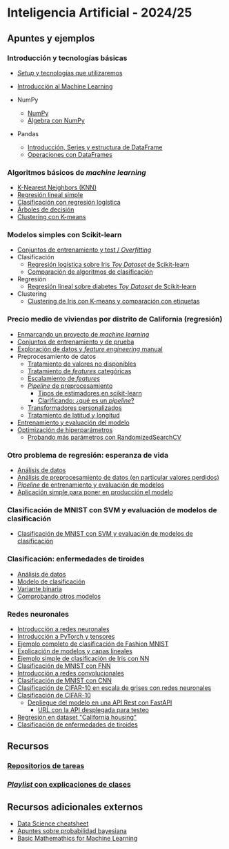 # Inteligencia Artificial - 2024/25

## Apuntes y ejemplos

### Introducción y tecnologías básicas

- [*Setup* y tecnologías que utilizaremos](./setup/setup.md)
- [Introducción al Machine Learning](./intro/intro-ml.md)

- NumPy
  - [NumPy](./numpy/numpy1.ipynb)
  - [Álgebra con NumPy](./numpy/numpy2_algebra.ipynb)

- Pandas
  - [Introducción, Series y estructura de DataFrame](./pandas/pandas1.ipynb)
  - [Operaciones con DataFrames](./pandas/pandas_dataframe_op.ipynb)

### Algoritmos básicos de *machine learning*

- [K-Nearest Neighbors (KNN)](./algoritmos/knn.md)
- [Regresión lineal simple](./algoritmos/regresion_lineal_simple.ipynb)
- [Clasificación con regresión logística](./algoritmos/regresion_logistica.ipynb)
- [Árboles de decisión](./algoritmos/decision_tree.ipynb)
- [Clustering con K-means](./algoritmos/kmeans.ipynb)
  

### Modelos simples con Scikit-learn

- [Conjuntos de entrenamiento y test / *Overfitting*](./algoritmos/regresion_overfitting.ipynb)
- Clasificación
  - [Regresión logística sobre Iris *Toy Dataset* de Scikit-learn](./sklearn/iris_logistic.ipynb)
  - [Comparación de algoritmos de clasificación](./sklearn/iris_comparison_cv.py)
- Regresión
  - [Regresión lineal sobre diabetes *Toy Dataset* de Scikit-learn](./sklearn/diabetes_regression.ipynb)
- Clustering
  - [Clustering de Iris con K-means y comparación con etiquetas](./sklearn/iris_clustering.ipynb)
      
### Precio medio de viviendas por distrito de California (regresión)

- [Enmarcando un proyecto de *machine learning*](./end2end/e2e010_framing.ipynb)
- [Conjuntos de entrenamiento y de prueba](./end2end/e2e020_train_test.ipynb)
- [Exploración de datos y *feature engineering* manual](./end2end/e2e030_eda.ipynb)
- Preprocesamiento de datos
  - [Tratamiento de valores no disponibles](./end2end/e2e041_missing.ipynb)
  - [Tratamiento de *features* categóricas](./end2end/e2e042_categorical.ipynb)
  - [Escalamiento de *features*](./end2end/e2e043_scaling.ipynb)
  - [*Pipeline* de preprocesamiento](./end2end/e2e050_pipelines.ipynb)
    - [Tipos de estimadores en scikit-learn](./sklearn/tipos_estimadores.md)
    - [Clarificando: ¿qué es un *pipeline*?](./sklearn/pipeline_definition.md)
  - [Transformadores personalizados](./end2end/e2e051_custom_transformers.ipynb)
  - [Tratamiento de latitud y longitud](./end2end/e2e060_spatial_clustering.ipynb)
- [Entrenamiento y evaluación del modelo](./end2end/e2e070_model_evaluation.ipynb)
- [Optimización de hiperparámetros](./end2end/e2e080_hyperparameters.ipynb)
  - [Probando más parámetros con RandomizedSearchCV](./end2end/e2e081_hyperparameters_tarea.ipynb)
  

### Otro problema de regresión: esperanza de vida
- [Análisis de datos](./life_expectancy/training/1_framing_eda.ipynb)
- [Análisis de preprocesamiento de datos (en particular valores perdidos)](./life_expectancy/training/2_missing_values.ipynb)
- [*Pipeline* de entrenamiento y evaluación de modelos](./life_expectancy/training/3_pipeline.ipynb)
- [Aplicación simple para poner en producción el modelo](./life_expectancy/production/life_expectancy_app.py)


### Clasificación de MNIST con SVM y evaluación de modelos de clasificación

- [Clasificación de MNIST con SVM y evaluación de modelos de clasificación](./sklearn/mnist_svm_eval.ipynb)

### Clasificación: enfermedades de tiroides

- [Análisis de datos](./thyroid/eda.ipynb)
- [Modelo de clasificación](./thyroid/thyroid.ipynb)
- [Variante binaria](./thyroid/thyroid_binary.ipynb)
- [Comprobando otros modelos](./thyroid/thyroid2.ipynb)

### Redes neuronales
- [Introducción a redes neuronales](./pytorch/neural_networks.md)
- [Introducción a PyTorch y tensores](./pytorch/01_pytorch.ipynb)
- [Ejemplo completo de clasificación de Fashion MNIST](./pytorch/02_FashionMNIST.ipynb)
- [Explicación de modelos y capas lineales](./pytorch/pytorch_models.ipynb)
- [Ejemplo simple de clasificación de Iris con NN](./pytorch/pytorch_iris.ipynb)
- [Clasificación de MNIST con FNN](./pytorch/FNN_MNIST.ipynb)
- [Introducción a redes convolucionales](./pytorch/convoluciones.ipynb)
- [Clasificación de MNIST con CNN](./pytorch/CNN_MNIST.ipynb)
- [Clasificación de CIFAR-10 en escala de grises con redes neuronales](./pytorch/CIFAR10_gray.ipynb)
- [Clasificación de CIFAR-10](./pytorch/CIFAR-10/CIFAR-10.ipynb)
  - [Depliegue del modelo en una API Rest con FastAPI](https://github.com/avidaldo/cifar-10-fastapi)
    - [URL con la API desplegada para testeo](https://cifar-10-fastapi.onrender.com/)
- [Regresión en dataset "California housing"](./end2end/e2e090_neural_network/e2e090_neural_network.ipynb)
- [Clasificación de enfermedades de tiroides](./thyroid/nn/thyroid3.ipynb)

## Recursos

### [Repositorios de tareas](https://github.com/orgs/avidaldo-ia24/repositories)

### [*Playlist* con explicaciones de clases](https://www.youtube.com/playlist?list=PLb-SkCRlWLK2B-rrVZ_QOp_27lF6MGcsG)

## Recursos adicionales externos

- [Data Science cheatsheet](data-science-cheatsheet.pdf)
- [Apuntes sobre probabilidad bayesiana](https://github.com/avidaldo/mates_ml)
- [Basic Mathemathics for Machine Learning](https://github.com/hrnbot/Basic-Mathematics-for-Machine-Learning)
